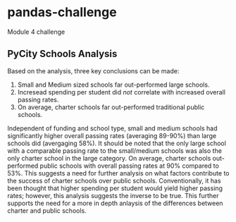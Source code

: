 # pandas-challenge
Module 4 challenge

## PyCity Schools Analysis ##

Based on the analysis, three key conclusions can be made:
1. Small and Medium sized schools far out-performed large schools.
2. Incresead spending per student did *not* correlate with increased overall passing rates.
3. On average, charter schools far out-performed traditional public schools.

Independent of funding and school type, small and medium schools had significantly higher overall passing rates (averaging 89-90%) than large schools did (avergaging 58%). It should be noted that the only large school with a comparable passing rate to the small/medium schools was also the only charter school in the large category. On average, charter schools out-performed public schools with overall passing rates at 90% compared to 53%. This suggests a need for further analysis on what factors contribute to the success of charter schools over public schools. Conventionally, it has been thought that higher spending per student would yield higher passing rates; however, this analysis suggests the inverse to be true. This further supports the need for a more in depth anlaysis of the differences between charter and public schools.